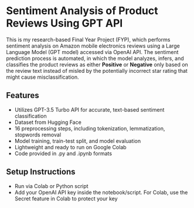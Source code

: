 # Sentiment Analysis of Product Reviews Using GPT API

This is my research-based Final Year Project (FYP), which performs sentiment analysis on Amazon mobile electronics reviews using a Large Language Model (GPT model) accessed via OpenAI API. The sentiment prediction process is automated, in which the model analyzes, infers, and classifies the product reviews as either **Positive** or **Negative** only based on the review text instead of misled by the potentially incorrect star rating that might cause misclassification.

## Features
- Utilizes GPT-3.5 Turbo API for accurate, text-based sentiment classification
- Dataset from Hugging Face
- 16 preprocessing steps, including tokenization, lemmatization, stopwords removal
- Model training, train-test split, and model evaluation
- Lightweight and ready to run on Google Colab
- Code provided in .py and .ipynb formats

## Setup Instructions
- Run via Colab or Python script
- Add your OpenAI API key inside the notebook/script. For Colab, use the Secret feature in Colab to protect your key
